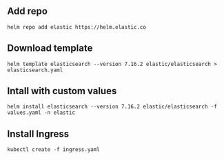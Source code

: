 ## Add repo

```shell
helm repo add elastic https://helm.elastic.co
```

## Download template

```shell
helm template elasticsearch --version 7.16.2 elastic/elasticsearch > elasticsearch.yaml
```

## Intall with custom values

```shell
helm install elasticsearch --version 7.16.2 elastic/elasticsearch -f values.yaml -n elastic
```

## Install Ingress

```shell
kubectl create -f ingress.yaml
```